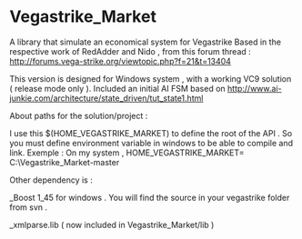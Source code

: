 Vegastrike_Market
=================

A library that simulate an economical system for Vegastrike
Based in the respective work of RedAdder and Nido , from this forum thread :
http://forums.vega-strike.org/viewtopic.php?f=21&t=13404

This version is designed for Windows system , with a working VC9 solution ( release mode only ).
Included an initial AI FSM based on http://www.ai-junkie.com/architecture/state_driven/tut_state1.html

About paths for the solution/project :

I use this $(HOME_VEGASTRIKE_MARKET) to define the root of the API .
So you must define environment variable in windows to be able to compile and link.
Exemple : On my system , HOME_VEGASTRIKE_MARKET= C:\Vegastrike_Market-master

Other dependency is :

_Boost 1_45 for windows .
You will find the source in your vegastrike folder from svn .

_xmlparse.lib ( now included in Vegastrike_Market/lib )



